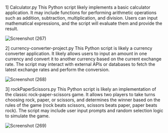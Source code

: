 1] Calculator.py
This Python script likely implements a basic calculator application. It may include functions for performing arithmetic operations such as addition, subtraction, multiplication, and division. Users can input mathematical expressions, and the script will evaluate them and provide the result.

![Screenshot (267)](https://github.com/prajwalchapke055/Python-Development/assets/122814333/6e2b60d1-49fb-44d4-8fba-87b808258ada)

2] currency-converter-project.py
This Python script is likely a currency converter application. It likely allows users to input an amount in one currency and convert it to another currency based on the current exchange rate. The script may interact with external APIs or databases to fetch the latest exchange rates and perform the conversion.

![Screenshot (268)](https://github.com/prajwalchapke055/Python-Development/assets/122814333/bd1338f3-fbc3-4f15-b816-098a0f8ef5c1)

3] rockPaperScissors.py
This Python script is likely an implementation of the classic rock-paper-scissors game. It allows two players to take turns choosing rock, paper, or scissors, and determines the winner based on the rules of the game (rock beats scissors, scissors beats paper, paper beats rock). The script may include user input prompts and random selection logic to simulate the game.

![Screenshot (269)](https://github.com/prajwalchapke055/Python-Development/assets/122814333/0de1d9a4-ec27-4e61-a0f3-1b3be6899cf4)
